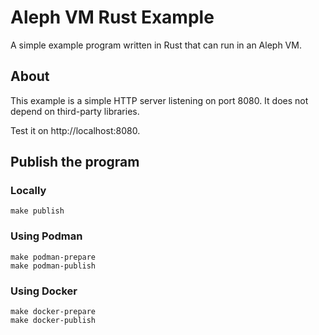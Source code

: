# Aleph VM Rust Example

A simple example program written in Rust that 
can run in an Aleph VM.

## About

This example is a simple HTTP server listening on port 8080. 
It does not depend on third-party libraries.

Test it on http://localhost:8080.

## Publish the program

### Locally

```shell
make publish
```

### Using Podman

```shell
make podman-prepare
make podman-publish
```

### Using Docker

```shell
make docker-prepare
make docker-publish
```
